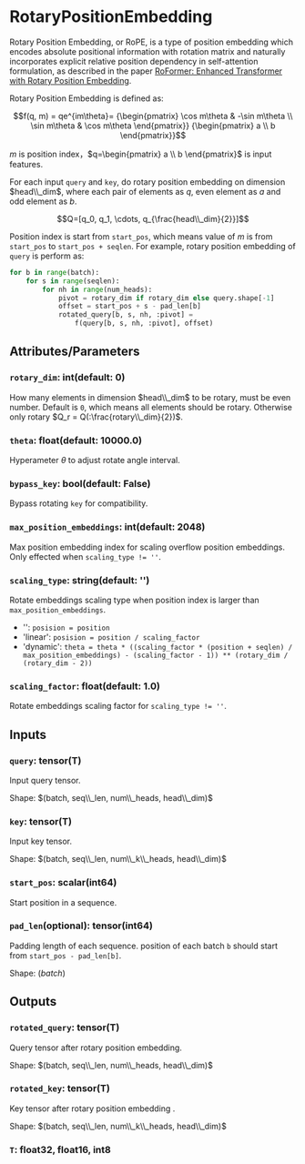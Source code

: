 # RotaryPositionEmbedding

Rotary Position Embedding, or RoPE, is a type of position embedding which encodes absolute positional information with rotation matrix and naturally incorporates explicit relative position dependency in self-attention formulation, as described in the paper [RoFormer: Enhanced Transformer with Rotary Position Embedding](https://arxiv.org/abs/2104.09864v4). 

Rotary Position Embedding is defined as:

$$f(q, m) = qe^{im\theta}= {\begin{pmatrix} \cos m\theta & -\sin m\theta \\
\sin m\theta & \cos m\theta \end{pmatrix}} {\begin{pmatrix} a \\ b \end{pmatrix}}$$

$m$ is position index，$q=\begin{pmatrix} a \\ b \end{pmatrix}$ is input features.

For each input `query` and `key`, do rotary position embedding on dimension $head\\_dim$, where each pair of elements as $q$, even element as $a$ and odd element as $b$.

$$Q=[q_0, q_1, \cdots, q_{\frac{head\\_dim}{2}}]$$

Position index is start from `start_pos`, which means value of $m$ is from `start_pos` to `start_pos + seqlen`. For example, rotary position embedding of `query` is perform as:

```python
for b in range(batch):
    for s in range(seqlen):
        for nh in range(num_heads):
            pivot = rotary_dim if rotary_dim else query.shape[-1]
            offset = start_pos + s - pad_len[b]
            rotated_query[b, s, nh, :pivot] =
                f(query[b, s, nh, :pivot], offset)
```

## Attributes/Parameters

### `rotary_dim`: int(default: 0)

How many elements in dimension $head\\_dim$ to be rotary, must be even number. Default is `0`, which means all elements should be rotary. Otherwise only rotary $Q_r = Q(:\frac{rotary\\_dim}{2})$.

### `theta`: float(default: 10000.0)

Hyperameter $\theta$ to adjust rotate angle interval.

### `bypass_key`: bool(default: False)

Bypass rotating `key` for compatibility.

### `max_position_embeddings`: int(default: 2048)

Max position embedding index for scaling overflow position embeddings. Only effected when `scaling_type != ''`.

### `scaling_type`: string(default: '')

Rotate embeddings scaling type when position index is larger than `max_position_embeddings`.

- '': `posision = position`
- 'linear': `posision = position / scaling_factor`
- 'dynamic': `theta = theta * ((scaling_factor * (position + seqlen) / max_position_embeddings) - (scaling_factor - 1)) ** (rotary_dim / (rotary_dim - 2))`

### `scaling_factor`: float(default: 1.0)

Rotate embeddings scaling factor for `scaling_type != ''`.

## Inputs

### `query`: tensor(T)

Input query tensor.

Shape: $(batch, seq\\_len, num\\_heads, head\\_dim)$

### `key`: tensor(T)

Input key tensor.

Shape: $(batch, seq\\_len, num\\_k\\_heads, head\\_dim)$

### `start_pos`: scalar(int64)

Start position in a sequence.

### `pad_len`(optional): tensor(int64)

Padding length of each sequence. position of each batch `b` should start from `start_pos - pad_len[b]`.

Shape: $(batch)$

## Outputs

### `rotated_query`: tensor(T)

Query tensor after rotary position embedding.

Shape: $(batch, seq\\_len, num\\_heads, head\\_dim)$

### `rotated_key`: tensor(T)

Key tensor after rotary position embedding .

Shape: $(batch, seq\\_len, num\\_k\\_heads, head\\_dim)$

### `T`: float32, float16, int8
